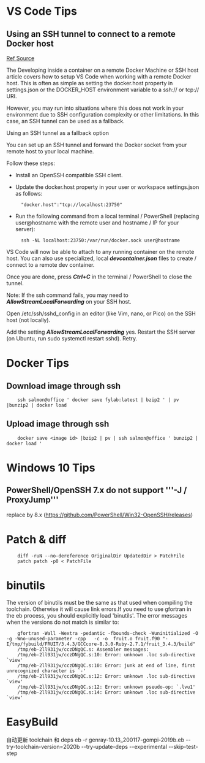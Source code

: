 

VS Code Tips 
==========================

## Using an SSH tunnel to connect to a remote Docker host 
[Ref Source]( https://code.visualstudio.com/docs/remote/troubleshooting#_container-tips "container tips" )

The Developing inside a container on a remote Docker Machine or SSH host article covers how to setup VS Code when working with a remote Docker host. This is often as simple as setting the docker.host property in settings.json or the DOCKER_HOST environment variable to a ssh:// or tcp:// URI.

However, you may run into situations where this does not work in your environment due to SSH configuration complexity or other limitations. In this case, an SSH tunnel can be used as a fallback.

Using an SSH tunnel as a fallback option

You can set up an SSH tunnel and forward the Docker socket from your remote host to your local machine.

Follow these steps:
    
- Install an OpenSSH compatible SSH client.
- Update the docker.host property in your user or workspace settings.json as follows:

        "docker.host":"tcp://localhost:23750"

- Run the following command from a local terminal / PowerShell (replacing user@hostname with the remote user and hostname / IP for your server):

        ssh -NL localhost:23750:/var/run/docker.sock user@hostname

VS Code will now be able to attach to any running container on the remote host. You can also use specialized, local ___devcontainer.json___ files to create / connect to a remote dev container.

Once you are done, press ___Ctrl+C___ in the terminal / PowerShell to close the tunnel.

Note: If the ssh command fails, you may need to ___AllowStreamLocalForwarding___ on your SSH host.

Open /etc/ssh/sshd_config in an editor (like Vim, nano, or Pico) on the SSH host (not locally).

Add the setting ___AllowStreamLocalForwarding___ yes.
Restart the SSH server (on Ubuntu, run sudo systemctl restart sshd).
Retry.


Docker Tips
========================

## Download image through ssh

        ssh salmon@office ' docker save fylab:latest | bzip2 ' | pv  |bunzip2 | docker load

## Upload image through ssh

        docker save <image id> |bzip2 | pv | ssh salmon@office ' bunzip2 | docker load '


Windows 10 Tips
=========================

## PowerShell/OpenSSH 7.x do not support '''-J / ProxyJump'''

   replace by 8.x (https://github.com/PowerShell/Win32-OpenSSH/releases)

Patch & diff
==========================

        diff -ruN --no-dereference OriginalDir UpdatedDir > PatchFile
        patch patch -p0 < PatchFile


binutils 
==========================
The version of binutils must be the same as that used when compiling the toolchain. Otherwise it will cause link errors.If you need to use gfortran in the eb process, you should explicitly load 'binutils'. The error messages when the versions do not match is similar to:

        gfortran -Wall -Wextra -pedantic -fbounds-check -Wuninitialized -O -g -Wno-unused-parameter -cpp   -c -o  fruit.o fruit.f90 "-I/tmp/fybuild/FRUIT/3.4.3/GCCcore-8.3.0-Ruby-2.7.1/fruit_3.4.3/build" 
        /tmp/eb-2ll931jw/cczDNgQC.s: Assembler messages:
        /tmp/eb-2ll931jw/cczDNgQC.s:10: Error: unknown .loc sub-directive `view'
        /tmp/eb-2ll931jw/cczDNgQC.s:10: Error: junk at end of line, first unrecognized character is `-'
        /tmp/eb-2ll931jw/cczDNgQC.s:12: Error: unknown .loc sub-directive `view'
        /tmp/eb-2ll931jw/cczDNgQC.s:12: Error: unknown pseudo-op: `.lvu1'
        /tmp/eb-2ll931jw/cczDNgQC.s:14: Error: unknown .loc sub-directive `view'


EasyBuild
=========================
自动更新 toolchain 和 deps
	eb -r genray-10.13_200117-gompi-2019b.eb --try-toolchain-version=2020b --try-update-deps --experimental --skip-test-step



